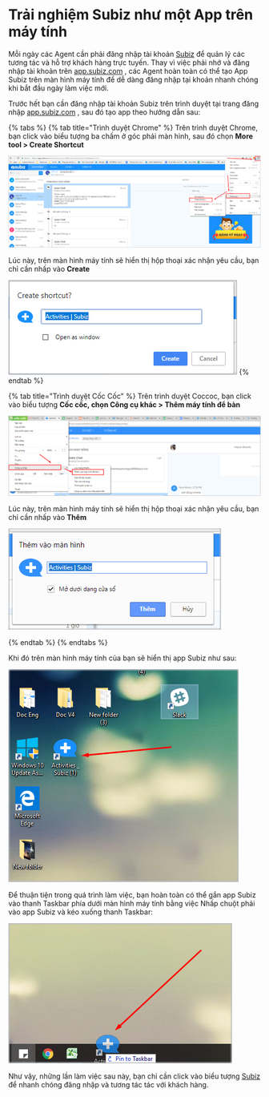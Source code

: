 # Trải nghiệm Subiz như một App trên máy tính

Mỗi ngày các Agent cần phải đăng nhập tài khoản [Subiz](https://subiz.com/vi/) để quản lý các tương tác và hỗ trợ khách hàng trực tuyến. Thay vì việc phải nhớ và đăng nhập tài khoản trên [app.subiz.com](https://app.subiz.com/) , các Agent hoàn toàn có thể tạo App Subiz trên màn hình máy tính để dễ dàng đăng nhập tại khoản nhanh chóng khi bắt đầu ngày làm việc mới.

Trước hết bạn cần đăng nhập tài khoản Subiz trên trình duyệt tại trang đăng nhập [app.subiz.com](https://app.subiz.com/) , sau đó tạo app theo hướng dẫn sau:

{% tabs %}
{% tab title="Trình duyệt Chrome" %}
Trên trình duyệt Chrome, bạn click vào biểu tượng ba chấm ở góc phải màn hình, sau đó chọn **More tool &gt; Create Shortcut**

![T&#x1EA1;o App Subiz tr&#xEA;n tr&#xEC;nh duy&#x1EC7;t Chrome](../../../.gitbook/assets/screenshot_4.png)

Lúc này, trên màn hình máy tính sẽ hiển thị hộp thoại xác nhận yêu cầu, bạn chỉ cần nhấp vào **Create**

![H&#x1ED9;p tho&#x1EA1;i hi&#x1EC3;n th&#x1ECB;](../../../.gitbook/assets/create-shortcut.png)
{% endtab %}

{% tab title="Trình duyệt Cốc Cốc" %}
Trên trình duyệt Coccoc, bạn click vào biểu tượng **Cốc cốc, chọn Công cụ khác &gt; Thêm máy tính để bàn**

![T&#x1EA1;o app Subiz tr&#xEA;n tr&#xEC;nh duy&#x1EC7;t C&#x1ED1;c C&#x1ED1;c](../../../.gitbook/assets/abc%20%281%29.png)

Lúc này, trên màn hình máy tính sẽ hiển thị hộp thoại xác nhận yêu cầu, bạn chỉ cần nhấp vào **Thêm**

![H&#x1ED9;p tho&#x1EA1;i hi&#x1EC3;n th&#x1ECB;](../../../.gitbook/assets/cbc.png)

  
{% endtab %}
{% endtabs %}

Khi đó trên màn hình máy tính của bạn sẽ hiển thị app Subiz như sau:

![App Subiz tr&#xEA;n m&#xE1;y t&#xED;n](../../../.gitbook/assets/app-subiz.png)

Để thuận tiện trong quá trình làm việc, bạn hoàn toàn có thể gắn app Subiz vào thanh Taskbar phía dưới màn hình máy tính bằng việc Nhấp chuột phải vào app Subiz và kéo xuống thanh Taskbar:

![Pin to Taskbar ](../../../.gitbook/assets/pin-to-task-bar.png)

Như vậy, những lần làm việc sau này, bạn chỉ cần click vào biểu tượng [Subiz](https://subiz.com/vi/) để nhanh chóng đăng nhập và tương tác tác với khách hàng.


